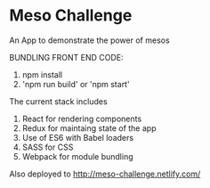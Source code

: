 #  Meso Challenge

An App to demonstrate the power of mesos

BUNDLING FRONT END CODE:
1. npm install 
2. 'npm run build' or 'npm start'

The current stack includes
1. React for rendering components
2. Redux for maintaing state of the app
3. Use of ES6 with Babel loaders
4. SASS for CSS
5. Webpack for module bundling

Also deployed to 
http://meso-challenge.netlify.com/

